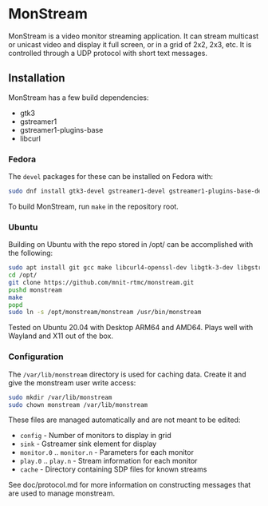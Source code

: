 # MonStream

MonStream is a video monitor streaming application.  It can stream multicast
or unicast video and display it full screen, or in a grid of 2x2, 2x3, etc.
It is controlled through a UDP protocol with short text messages.

## Installation

MonStream has a few build dependencies:

* gtk3
* gstreamer1
* gstreamer1-plugins-base
* libcurl

### Fedora

The `devel` packages for these can be installed on Fedora with:

```bash
sudo dnf install gtk3-devel gstreamer1-devel gstreamer1-plugins-base-devel libcurl-devel
```

To build MonStream, run `make` in the repository root.

### Ubuntu

Building on Ubuntu with the repo stored in /opt/ can be accomplished with the
following:

```bash
sudo apt install git gcc make libcurl4-openssl-dev libgtk-3-dev libgstreamer1.0-dev libgstreamer-plugins-base1.0-dev gstreamer1.0-plugins-bad gstreamer1.0-libav 
cd /opt/
git clone https://github.com/mnit-rtmc/monstream.git
pushd monstream
make
popd
sudo ln -s /opt/monstream/monstream /usr/bin/monstream
```

Tested on Ubuntu 20.04 with Desktop ARM64 and AMD64.  Plays well with Wayland
and X11 out of the box.

### Configuration

The `/var/lib/monstream` directory is used for caching data.  Create it and give
the monstream user write access:

```bash
sudo mkdir /var/lib/monstream
sudo chown monstream /var/lib/monstream
```

These files are managed automatically and are not meant to be edited:

* `config` - Number of monitors to display in grid
* `sink` - Gstreamer sink element for display
* `monitor.0` .. `monitor.n` - Parameters for each monitor
* `play.0` .. `play.n` - Stream information for each monitor
* `cache` - Directory containing SDP files for known streams

See doc/protocol.md for more information on constructing messages that are used
to manage monstream.
